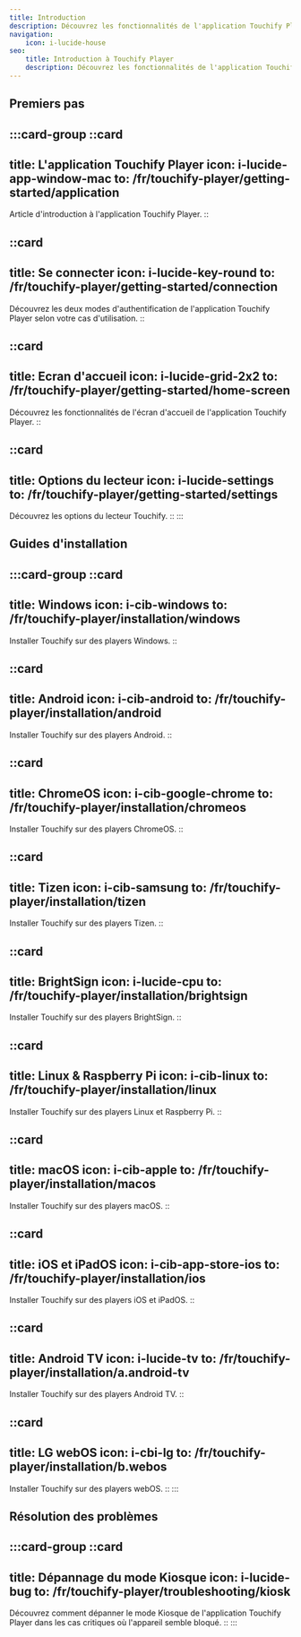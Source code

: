 ```yaml
---
title: Introduction
description: Découvrez les fonctionnalités de l'application Touchify Player. Installez et configurez l'application sur vos appareils.
navigation:
    icon: i-lucide-house
seo:
    title: Introduction à Touchify Player
    description: Découvrez les fonctionnalités de l'application Touchify Player. Installez et configurez l'application sur vos appareils.
---
```


## Premiers pas

:::card-group
  ::card
  ---
  title: L'application Touchify Player
  icon: i-lucide-app-window-mac
  to: /fr/touchify-player/getting-started/application
  ---
  Article d'introduction à l'application Touchify Player.
  ::

  ::card
  ---
  title: Se connecter
  icon: i-lucide-key-round
  to: /fr/touchify-player/getting-started/connection
  ---
  Découvrez les deux modes d'authentification de l'application Touchify Player selon votre cas d'utilisation.
  ::

  ::card
  ---
  title: Ecran d'accueil
  icon: i-lucide-grid-2x2
  to: /fr/touchify-player/getting-started/home-screen
  ---
  Découvrez les fonctionnalités de l'écran d'accueil de l'application Touchify Player.
  ::

  ::card
  ---
  title: Options du lecteur
  icon: i-lucide-settings
  to: /fr/touchify-player/getting-started/settings
  ---
  Découvrez les options du lecteur Touchify.
  ::
:::

## Guides d'installation

:::card-group
  ::card
  ---
  title: Windows
  icon: i-cib-windows
  to: /fr/touchify-player/installation/windows
  ---
  Installer Touchify sur des players Windows.
  ::

  ::card
  ---
  title: Android
  icon: i-cib-android
  to: /fr/touchify-player/installation/android
  ---
  Installer Touchify sur des players Android.
  ::
  
  ::card
  ---
  title: ChromeOS
  icon: i-cib-google-chrome
  to: /fr/touchify-player/installation/chromeos
  ---
  Installer Touchify sur des players ChromeOS.
  ::
  
  ::card
  ---
  title: Tizen
  icon: i-cib-samsung
  to: /fr/touchify-player/installation/tizen
  ---
  Installer Touchify sur des players Tizen.
  ::
  
  ::card
  ---
  title: BrightSign
  icon: i-lucide-cpu
  to: /fr/touchify-player/installation/brightsign
  ---
  Installer Touchify sur des players BrightSign.
  ::

  ::card
  ---
  title: Linux & Raspberry Pi
  icon: i-cib-linux
  to: /fr/touchify-player/installation/linux
  ---
  Installer Touchify sur des players Linux et Raspberry Pi.
  ::

  ::card
  ---
  title: macOS
  icon: i-cib-apple
  to: /fr/touchify-player/installation/macos
  ---
  Installer Touchify sur des players macOS.
  ::

  ::card
  ---
  title: iOS et iPadOS
  icon: i-cib-app-store-ios
  to: /fr/touchify-player/installation/ios
  ---
  Installer Touchify sur des players iOS et iPadOS.
  ::

  ::card
  ---
  title: Android TV
  icon: i-lucide-tv
  to: /fr/touchify-player/installation/a.android-tv
  ---
  Installer Touchify sur des players Android TV.
  ::

  ::card
  ---
  title: LG webOS
  icon: i-cbi-lg
  to: /fr/touchify-player/installation/b.webos
  ---
  Installer Touchify sur des players webOS.
  ::
:::

## Résolution des problèmes

:::card-group
  ::card
  ---
  title: Dépannage du mode Kiosque
  icon: i-lucide-bug
  to: /fr/touchify-player/troubleshooting/kiosk
  ---
  Découvrez comment dépanner le mode Kiosque de l'application Touchify Player dans les cas critiques où l'appareil semble bloqué.
  ::
:::